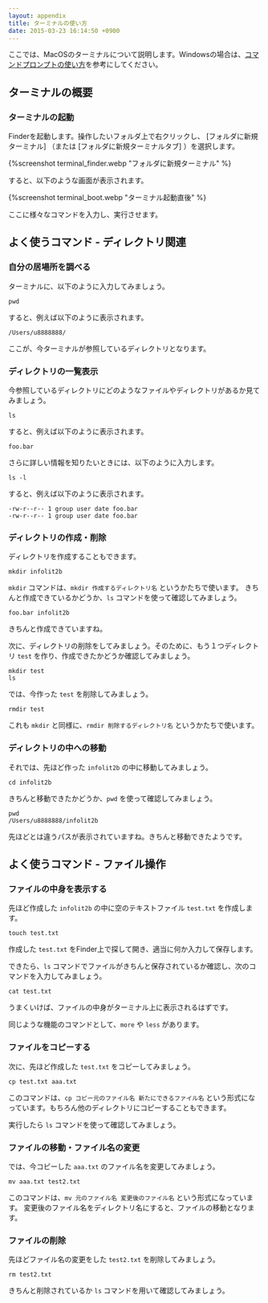 ```yaml
---
layout: appendix
title: ターミナルの使い方
date: 2015-03-23 16:14:50 +0900
---
```


ここでは、MacOSのターミナルについて説明します。Windowsの場合は、[コマンドプロンプトの使い方](./win_cmd_prompt.html)を参考にしてください。

ターミナルの概要
----------------

### ターミナルの起動

Finderを起動します。操作したいフォルダ上で右クリックし、 [フォルダに新規ターミナル] （または [フォルダに新規ターミナルタブ] ）を選択します。

{%screenshot terminal_finder.webp "フォルダに新規ターミナル" %}

すると、以下のような画面が表示されます。

{%screenshot terminal_boot.webp "ターミナル起動直後" %}

ここに様々なコマンドを入力し、実行させます。

よく使うコマンド - ディレクトリ関連
-----------------------------------

### 自分の居場所を調べる

ターミナルに、以下のように入力してみましょう。

    pwd

すると、例えば以下のように表示されます。

    /Users/u8888888/

ここが、今ターミナルが参照しているディレクトリとなります。

### ディレクトリの一覧表示

今参照しているディレクトリにどのようなファイルやディレクトリがあるか見てみましょう。

    ls

すると、例えば以下のように表示されます。

    foo.bar

さらに詳しい情報を知りたいときには、以下のように入力します。

    ls -l

すると、例えば以下のように表示されます。

    -rw-r--r-- 1 group user date foo.bar
    -rw-r--r-- 1 group user date foo.bar

### ディレクトリの作成・削除

ディレクトリを作成することもできます。

    mkdir infolit2b

`mkdir` コマンドは、`mkdir 作成するディレクトリ名` というかたちで使います。
きちんと作成できているかどうか、`ls` コマンドを使って確認してみましょう。

    foo.bar infolit2b

きちんと作成できていますね。

次に、ディレクトリの削除をしてみましょう。そのために、もう１つディレクトリ `test` を作り、作成できたかどうか確認してみましょう。

    mkdir test
    ls

では、今作った `test` を削除してみましょう。

    rmdir test

これも `mkdir` と同様に、`rmdir 削除するディレクトリ名` というかたちで使います。

### ディレクトリの中への移動

それでは、先ほど作った `infolit2b` の中に移動してみましょう。

    cd infolit2b

きちんと移動できたかどうか、`pwd` を使って確認してみましょう。

    pwd
    /Users/u8888888/infolit2b

先ほどとは違うパスが表示されていますね。きちんと移動できたようです。


よく使うコマンド - ファイル操作
-------------------------------

### ファイルの中身を表示する

先ほど作成した `infolit2b` の中に空のテキストファイル `test.txt` を作成します。

    touch test.txt

作成した `test.txt` をFinder上で探して開き、適当に何か入力して保存します。

できたら、`ls` コマンドでファイルがきちんと保存されているか確認し、次のコマンドを入力してみましょう。

    cat test.txt

うまくいけば、ファイルの中身がターミナル上に表示されるはずです。

同じような機能のコマンドとして、`more` や `less` があります。

### ファイルをコピーする

次に、先ほど作成した `test.txt` をコピーしてみましょう。

    cp test.txt aaa.txt

このコマンドは、`cp コピー元のファイル名 新たにできるファイル名` という形式になっています。もちろん他のディレクトリにコピーすることもできます。

実行したら `ls` コマンドを使って確認してみましょう。

### ファイルの移動・ファイル名の変更

では、今コピーした `aaa.txt` のファイル名を変更してみましょう。

    mv aaa.txt test2.txt

このコマンドは、`mv 元のファイル名 変更後のファイル名` という形式になっています。
変更後のファイル名をディレクトリ名にすると、ファイルの移動となります。

### ファイルの削除

先ほどファイル名の変更をした `test2.txt` を削除してみましょう。

    rm test2.txt

きちんと削除されているか `ls` コマンドを用いて確認してみましょう。
